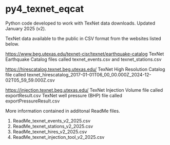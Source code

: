 # py4_texnet_eqcat
Python code developed to work with TexNet data downloads. Updated January 2025 (v2).

TexNet data available to the public in CSV format from the websites listed below.

https://www.beg.utexas.edu/texnet-cisr/texnet/earthquake-catalog
TexNet Earthquake Catalog files called texnet_events.csv and texnet_stations.csv

https://hirescatalog.texnet.beg.utexas.edu/
TexNet High Resolution Catalog file called texnet_hirescatalog_2017-01-01T06_00_00.000Z_2024-12-02T05_59_59.000Z.csv

https://injection.texnet.beg.utexas.edu/
TexNet Injection Volume file called exportResult.csv
TexNet well pressure (BHP) file called exportPressureResult.csv

More information contained in additonal ReadMe files.
1. ReadMe_texnet_events_v2_2025.csv
2. ReadMe_texnet_stations_v2_2025.csv
3. ReadMe_texnet_hires_v2_2025.csv
4. ReadMe_texnet_injection_tool_v2_2025.csv
